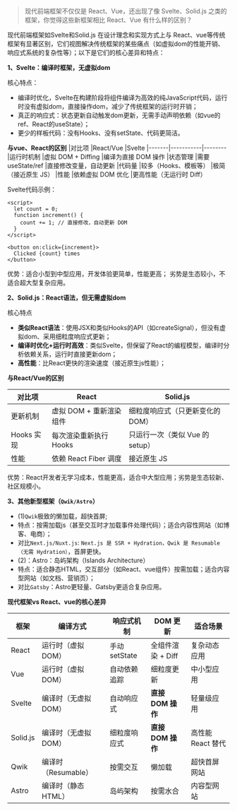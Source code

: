 > 现代前端框架不仅仅是 React、Vue，还出现了像 Svelte、Solid.js 之类的框架，你觉得这些新框架相比 React、Vue 有什么样的区别？

现代前端框架如Svelte和Solid.js 在设计理念和实现方式上与 React、vue等传统框架有显著区别，它们视图解决传统框架的某些痛点（如虚拟dom的性能开销、响应式系统的复杂性等）；以下是它们的核心差异和特点：

**1、Svelte：编译时框架，无虚拟dom**

核心特点：
- 编译时优化，Svelte在构建阶段将组件编译为高效的纯JavaScript代码，运行时没有虚拟dom，直接操作dom，减少了传统框架的运行时开销；
- 真正的响应式：状态更新自动触发dom更新，无需手动声明依赖（如vue的ref、React的useState）；
- 更少的样板代码：没有Hooks、没有setState、代码更简洁。

**与vue、React的区别**
|对比项	|React/Vue	|Svelte
|-------|-----------|--------
|运行时机制	|虚拟 DOM + Diffing	|编译为直接 DOM 操作
|状态管理	|需要 useState/ref	|直接修改变量，自动更新
|代码量	|较多（Hooks、模板等）	|极简（接近原生 JS）
|性能	|依赖虚拟 DOM 优化	|更高性能（无运行时 Diff）

Svelte代码示例：
```
<script>
  let count = 0;
  function increment() {
    count += 1; // 直接修改，自动更新 DOM
  }
</script>

<button on:click={increment}>
  Clicked {count} times
</button>
```

优势：适合小型到中型应用，开发体验更简单，性能更高； 劣势是生态较小，不适合超大型复杂应用。


**2、Solid.js：React语法，但无需虚拟dom**

核心特点

- **类似React语法**：使用JSX和类似Hooks的API（如createSignal），但没有虚拟dom、采用细粒度响应式更新；
- **编译时优化+运行时高效**：类似Svelte，但保留了React的编程模型，编译时分析依赖关系，运行时直接更新dom；
- **高性能**：比React更快的渲染速度（接近原生js性能）；

**与React/Vue的区别**

|对比项	|React	|Solid.js
|-------|-------|---------
|更新机制	|虚拟 DOM + 重新渲染组件	|细粒度响应式（只更新变化的 DOM）
|Hooks 实现	|每次渲染重新执行 Hooks	|只运行一次（类似 Vue 的 setup）
|性能	|依赖 React Fiber 调度	|接近原生 JS

优势：React开发者无学习成本，性能更高，适合中大型应用；劣势是生态较新、社区规模小。

**3、其他新型框架（```Qwik/Astro```）**
- (1)`Qwik`极致的懒加载，超快首屏;
- 特点：按需加载js（甚至交互时才加载事件处理代码）；适合内容性网站（如博客、电商）；
- 对比`Next.js/Nuxt.js`: `Next.js 是 SSR + Hydration，Qwik 是 Resumable（无需 Hydration）`，首屏更快。
- (2)：Astro：岛屿架构（Islands Architecture）
- 特点：适合静态HTML，交互部分（如React、vue组件）按需加载；适合内容型网站（如文档、营销页）；
- 对比`Gatsby`：Astro更轻量、Gatsby更适合复杂应用。

**现代框架vs React、vue的核心差异**

|框架	|编译方式	|响应式机制	|DOM 更新	|适合场景
|-----|---------|-----------|---------|--------
|React	|运行时（虚拟 DOM）	|手动 setState	|全组件渲染 + Diff	|复杂动态应用
|Vue	|运行时（虚拟 DOM）	|自动依赖追踪	|细粒度更新|	中小型应用
|Svelte|	编译时（无虚拟 DOM）	|自动响应式	|**直接 DOM 操作**|	轻量级应用
|Solid.js	|编译时（无虚拟 DOM）	|细粒度响应式	|**直接 DOM 操作**|	高性能 React 替代
|Qwik	|编译时（Resumable）	|按需交互	|懒加载	|超快首屏网站
|Astro	|编译时（静态 HTML）	|岛屿架构	|按需水合	|内容型网站





